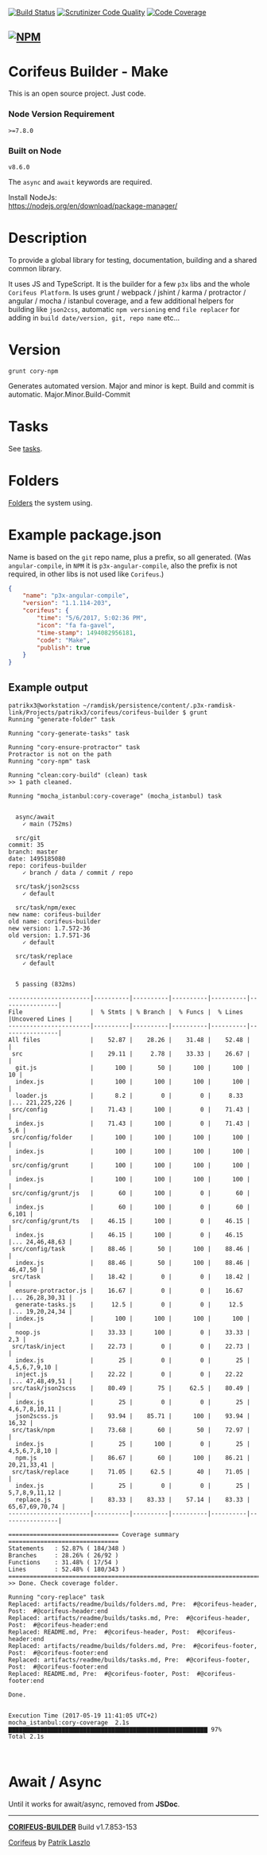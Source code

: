[//]: #@corifeus-header

 [![Build Status](https://travis-ci.org/patrikx3/.svg?branch=master)](https://travis-ci.org/patrikx3/)  [![Scrutinizer Code Quality](https://scrutinizer-ci.com/g/patrikx3//badges/quality-score.png?b=master)](https://scrutinizer-ci.com/g/patrikx3//?branch=master)  [![Code Coverage](https://scrutinizer-ci.com/g/patrikx3//badges/coverage.png?b=master)](https://scrutinizer-ci.com/g/patrikx3//?branch=master)  
 
  
[![NPM](https://nodei.co/npm/corifeus-builder.png?downloads=true&downloadRank=true&stars=true)](https://www.npmjs.com/package/corifeus-builder/)
---
# Corifeus Builder - Make

This is an open source project. Just code.

### Node Version Requirement 
``` 
>=7.8.0 
```  
   
### Built on Node 
``` 
v8.6.0
```   
   
The ```async``` and ```await``` keywords are required.

Install NodeJs:    
https://nodejs.org/en/download/package-manager/    

# Description  

                        
[//]: #@corifeus-header:end




To provide a global library for testing, documentation, building and a shared common library. 

It uses JS and TypeScript. It is the builder for a few ```p3x``` libs and the whole ```Corifeus Platform```. Is uses grunt / webpack / jshint / karma / protractor / angular / mocha / istanbul coverage, and a few additional helpers for building like ```json2css```, automatic ```npm versioning``` end ```file replacer``` for adding in ```build date/version, git, repo name``` etc...   


# Version
```grunt cory-npm```

Generates automated version. Major and minor is kept. Build and commit is automatic.
Major.Minor.Build-Commit

# Tasks
See [tasks](artifacts/readme/builds/tasks.md).

# Folders
[Folders](artifacts/readme/builds/folders.md) the system using.  


# Example package.json
Name is based on the ```git``` repo name, plus a prefix, so all generated. (Was ```angular-compile```, in ```NPM``` it is ```p3x-angular-compile```, also the prefix is not required, in other libs is not used like ```Corifeus```.)

```json
{
    "name": "p3x-angular-compile",
    "version": "1.1.114-203",
    "corifeus": {
        "time": "5/6/2017, 5:02:36 PM",
        "icon": "fa fa-gavel",
        "time-stamp": 1494082956181,
        "code": "Make",
        "publish": true
    }
}    
```

## Example output
```text
patrikx3@workstation ~/ramdisk/persistence/content/.p3x-ramdisk-link/Projects/patrikx3/corifeus/corifeus-builder $ grunt
Running "generate-folder" task

Running "cory-generate-tasks" task

Running "cory-ensure-protractor" task
Protractor is not on the path
Running "cory-npm" task

Running "clean:cory-build" (clean) task
>> 1 path cleaned.

Running "mocha_istanbul:cory-coverage" (mocha_istanbul) task


  async/await
    ✓ main (752ms)

  src/git
commit: 35
branch: master
date: 1495185080
repo: corifeus-builder
    ✓ branch / data / commit / repo

  src/task/json2scss
    ✓ default

  src/task/npm/exec
new name: corifeus-builder
old name: corifeus-builder
new version: 1.7.572-36
old version: 1.7.571-36
    ✓ default

  src/task/replace
    ✓ default


  5 passing (832ms)

-----------------------|----------|----------|----------|----------|----------------|
File                   |  % Stmts | % Branch |  % Funcs |  % Lines |Uncovered Lines |
-----------------------|----------|----------|----------|----------|----------------|
All files              |    52.87 |    28.26 |    31.48 |    52.48 |                |
 src                   |    29.11 |     2.78 |    33.33 |    26.67 |                |
  git.js               |      100 |       50 |      100 |      100 |             10 |
  index.js             |      100 |      100 |      100 |      100 |                |
  loader.js            |      8.2 |        0 |        0 |     8.33 |... 221,225,226 |
 src/config            |    71.43 |      100 |        0 |    71.43 |                |
  index.js             |    71.43 |      100 |        0 |    71.43 |            5,6 |
 src/config/folder     |      100 |      100 |      100 |      100 |                |
  index.js             |      100 |      100 |      100 |      100 |                |
 src/config/grunt      |      100 |      100 |      100 |      100 |                |
  index.js             |      100 |      100 |      100 |      100 |                |
 src/config/grunt/js   |       60 |      100 |        0 |       60 |                |
  index.js             |       60 |      100 |        0 |       60 |          6,101 |
 src/config/grunt/ts   |    46.15 |      100 |        0 |    46.15 |                |
  index.js             |    46.15 |      100 |        0 |    46.15 |... 24,46,48,63 |
 src/config/task       |    88.46 |       50 |      100 |    88.46 |                |
  index.js             |    88.46 |       50 |      100 |    88.46 |       46,47,50 |
 src/task              |    18.42 |        0 |        0 |    18.42 |                |
  ensure-protractor.js |    16.67 |        0 |        0 |    16.67 |... 26,28,30,31 |
  generate-tasks.js    |     12.5 |        0 |        0 |     12.5 |... 19,20,24,34 |
  index.js             |      100 |      100 |      100 |      100 |                |
  noop.js              |    33.33 |      100 |        0 |    33.33 |            2,3 |
 src/task/inject       |    22.73 |        0 |        0 |    22.73 |                |
  index.js             |       25 |        0 |        0 |       25 |   4,5,6,7,9,10 |
  inject.js            |    22.22 |        0 |        0 |    22.22 |... 47,48,49,51 |
 src/task/json2scss    |    80.49 |       75 |     62.5 |    80.49 |                |
  index.js             |       25 |        0 |        0 |       25 |  4,6,7,8,10,11 |
  json2scss.js         |    93.94 |    85.71 |      100 |    93.94 |          16,32 |
 src/task/npm          |    73.68 |       60 |       50 |    72.97 |                |
  index.js             |       25 |      100 |        0 |       25 |   4,5,6,7,8,10 |
  npm.js               |    86.67 |       60 |      100 |    86.21 |    20,21,33,41 |
 src/task/replace      |    71.05 |     62.5 |       40 |    71.05 |                |
  index.js             |       25 |        0 |        0 |       25 |  5,7,8,9,11,12 |
  replace.js           |    83.33 |    83.33 |    57.14 |    83.33 | 65,67,69,70,74 |
-----------------------|----------|----------|----------|----------|----------------|

=============================== Coverage summary ===============================
Statements   : 52.87% ( 184/348 )
Branches     : 28.26% ( 26/92 )
Functions    : 31.48% ( 17/54 )
Lines        : 52.48% ( 180/343 )
================================================================================
>> Done. Check coverage folder.

Running "cory-replace" task
Replaced: artifacts/readme/builds/folders.md, Pre:  #@corifeus-header, Post:  #@corifeus-header:end
Replaced: artifacts/readme/builds/tasks.md, Pre:  #@corifeus-header, Post:  #@corifeus-header:end
Replaced: README.md, Pre:  #@corifeus-header, Post:  #@corifeus-header:end
Replaced: artifacts/readme/builds/folders.md, Pre:  #@corifeus-footer, Post:  #@corifeus-footer:end
Replaced: artifacts/readme/builds/tasks.md, Pre:  #@corifeus-footer, Post:  #@corifeus-footer:end
Replaced: README.md, Pre:  #@corifeus-footer, Post:  #@corifeus-footer:end

Done.


Execution Time (2017-05-19 11:41:05 UTC+2)
mocha_istanbul:cory-coverage  2.1s  ▇▇▇▇▇▇▇▇▇▇▇▇▇▇▇▇▇▇▇▇▇▇▇▇▇▇▇▇▇▇▇▇▇▇▇▇▇▇▇▇▇▇▇▇▇▇▇▇▇▇▇▇▇▇▇▇ 97%
Total 2.1s



```


# Await /  Async

Until it works for await/async, removed from **JSDoc**.


[//]: #@corifeus-footer

---

[**CORIFEUS-BUILDER**](https://pages.corifeus.com/corifeus-builder) Build v1.7.853-153

[Corifeus](http://www.corifeus.com) by [Patrik Laszlo](http://patrikx3.com)

[//]: #@corifeus-footer:end